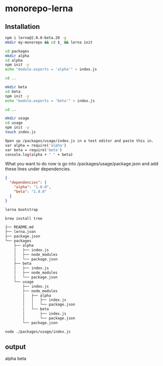 # monorepo-lerna

## Installation

```bash
npm i lerna@2.0.0-beta.20 -g
mkdir my-monorepo && cd $_ && lerna init
```

```bash
cd packages
mkdir alpha
cd alpha
npm init -y
echo "module.exports = 'alpha'" > index.js
```

```bash
cd ..
```

```bash
mkdir beta
cd beta
npm init -y
echo "module.exports = 'beta'" > index.js
```

```bash
cd ..
```

```bash
mkdir usage
cd usage
npm init -y
touch index.js
```

```bash
Open up /packages/usage/index.js in a text editor and paste this in.
var alpha = require('alpha')
var beta = require('beta')
console.log(alpha + " " + beta)
```

What you want to do now is go into /packages/usage/package.json and add these lines under dependencies.
```json
{
  "dependencies": {
    "alpha": "1.0.0",
    "beta": "1.0.0"  
  }
}
```

```bash
lerna bootstrap
```

```bash
brew install tree
```

```bash
├── README.md
├── lerna.json
├── package.json
└── packages
    ├── alpha
    │   ├── index.js
    │   ├── node_modules
    │   └── package.json
    ├── beta
    │   ├── index.js
    │   ├── node_modules
    │   └── package.json
    └── usage
        ├── index.js
        ├── node_modules
        │   ├── alpha
        │   │   ├── index.js
        │   │   └── package.json
        │   └── beta
        │       ├── index.js
        │       └── package.json
        └── package.json
```

```bash
node ./packages/usage/index.js
```

## output
alpha beta